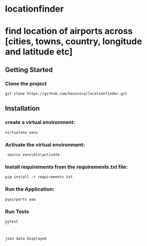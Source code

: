 # locationfinder

# find location of airports across [cities, towns, country, longitude and latitude etc]

## Getting Started

### Clone the project

```
git clone https://github.com/kasinico/locationfinder.git
```

## Installation


### create a virtual environment:

```
virtualenv venv
```

### Activate the virtual environment:

```
 source venv\bin\activate
```

### Install requirements from the requirements.txt file:

```
pip install -r requirements.txt
```

### Run the Application:

```
pyairports aaa
```

### Run Tests

```
pytest
``


json data displayed